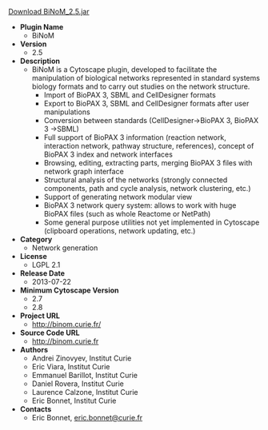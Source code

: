 <a href="BiNoM_2.5.jar">Download BiNoM_2.5.jar</a>

* __Plugin Name__
  * BiNoM
* __Version__
  * 2.5
* __Description__
  * BiNoM is a Cytoscape plugin, developed to facilitate the manipulation of biological networks represented in standard systems biology formats and to carry out studies on the network structure. <ul><li>Import of BioPAX 3, SBML and CellDesigner formats<li>Export to BioPAX 3, SBML and CellDesigner formats after user manipulations<li>Conversion between standards (CellDesigner-&gt;BioPAX 3, BioPAX 3 -&gt;SBML)<li>Full support of BioPAX 3 information (reaction network, interaction network, pathway structure, references), concept of BioPAX 3 index and network interfaces<li>Browsing, editing, extracting parts, merging BioPAX 3 files with network graph interface<li>Structural analysis of the networks (strongly connected components, path and cycle analysis, network clustering, etc.)<li>Support of generating network modular view<li>BioPAX 3 network query system: allows to work with huge BioPAX files (such as whole Reactome or NetPath)<li>Some general purpose utilities not yet implemented in Cytoscape (clipboard operations, network updating, etc.) </ul>
* __Category__
  * Network generation
* __License__
  * LGPL 2.1
* __Release Date__
  * 2013-07-22
* __Minimum Cytoscape Version__
  * 2.7
  * 2.8
* __Project URL__
  * http://binom.curie.fr/
* __Source Code URL__
  * http://binom.curie.fr
* __Authors__
  * Andrei Zinovyev, Institut Curie
  * Eric Viara, Institut Curie
  * Emmanuel Barillot, Institut Curie
  * Daniel Rovera, Institut Curie
  * Laurence Calzone, Institut Curie
  * Eric Bonnet, Institut Curie
* __Contacts__
  * Eric Bonnet, eric.bonnet@curie.fr
